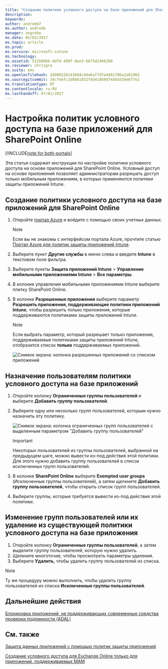 ```yaml
---
title: "Создание политики условного доступа на базе приложений для SharePoint Online"
description: 
keywords: 
author: andredm7
ms.author: andredm
manager: angrobe
ms.date: 05/03/2017
ms.topic: article
ms.prod: 
ms.service: microsoft-intune
ms.technology: 
ms.assetid: 531b09bb-ddfd-498f-8ee3-6675d2466208
ms.reviewer: chrisgre
ms.suite: ems
ms.openlocfilehash: 2d9065281436d4c44e6af7d7a4401786a2a01965
ms.sourcegitcommit: 34cfebfc1d8b81032f4d41869d74dda559e677e2
ms.translationtype: HT
ms.contentlocale: ru-RU
ms.lasthandoff: 07/01/2017
---
```

# <a name="set-up-app-based-conditional-access-ca-policies-for-sharepoint-online"></a>Настройка политик условного доступа на базе приложений для SharePoint Online

[!INCLUDE[note for both-portals](../includes/note-for-both-portals.md)]

Эта статья содержит инструкции по настройке политики условного доступа на основе приложений для SharePoint Online. Условный доступ на основе приложений позволяет администраторам разрешать доступ только мобильным приложениям, в которых применяются политики защиты приложений Intune.

## <a name="to-create-the-app-based-ca-policy-for-sharepoint-online"></a>Создание политики условного доступа на базе приложений для SharePoint Online

1. Откройте [портал Azure](https://portal.azure.com) и войдите с помощью своих учетных данных.

    > [!NOTE]
    > Если вы не знакомы с интерфейсом портала Azure, прочтите статью [Портал Azure для политик защиты приложений Intune](azure-portal-for-microsoft-intune-mam-policies.md).

2. Выберите пункт **Другие службы** в меню слева и введите **Intune** в текстовом поле фильтра.

3. Выберите пункты **Защита приложений Intune** > **Управление мобильными приложениями Intune** > **Все параметры**.

4. В колонке управления мобильными приложениями Intune выберите плитку SharePoint Online.

5. В колонке **Разрешенные приложения** выберите параметр **Разрешить приложения, поддерживающие политики приложений Intune**, чтобы разрешить только приложения, которые поддерживаются политиками защиты приложений Intune.

    > [!NOTE] 
    > Если выбрать параметр, который разрешает только приложения, поддерживаемые политиками защиты приложений Intune, отобразится список **только** поддерживаемых приложений.

    ![Снимок экрана: колонка разрешенных приложений со списком приложений](../media/mam-ca-spo-allowed-apps.png)

## <a name="to-assign-app-based-ca-policies-to-your-users"></a>Назначение пользователям политики условного доступа на базе приложений

1. Откройте колонку **Ограниченные группы пользователей** и выберите **Добавить группу пользователей**.

2. Выберите одну или несколько групп пользователей, которым нужно назначить эту политику.

    ![Снимок экрана: колонка ограниченных групп пользователей с выделенным параметром "Добавить группу пользователей"](../media/mam-ca-spo-restricted-groups.png)

    > [!IMPORTANT] 
    > Некоторых пользователей из группы пользователей, выбранной на предыдущем шаге, можно вывести из-под действия этой политики. Для этого нужно добавить группу пользователей в список исключенных групп пользователей. 

3. В колонке **SharePoint Online** выберите **Exempted user groups** (Исключенные группы пользователей), а затем щелкните **Добавить группу пользователей**, чтобы открыть список групп пользователей.

4. Выберите группы, которые требуется вывести из-под действия этой политики.  

## <a name="to-modify-or-delete-user-groups-from-an-existing-app-based-ca-policy"></a>Изменение групп пользователей или их удаление из существующей политики условного доступа на базе приложения

1. Откройте колонку **Ограниченные группы пользователей**, а затем выделите группу пользователей, которую нужно удалить.
2. Щелкните многоточие, чтобы просмотреть параметры удаления.
3. Выберите **Удалить**, чтобы удалить группу пользователей из списка.

> [!NOTE] 
> Ту же процедуру можно выполнить, чтобы удалить группу пользователей из списка **Исключенные группы пользователей**.

## <a name="next-steps"></a>Дальнейшие действия

[Блокировка приложений, не поддерживающих современные средства проверки подлинности (ADAL)](block-apps-with-no-modern-authentication.md)

## <a name="see-also"></a>См. также

[Защита данных приложений с помощью политик защиты приложений](protect-app-data-using-mobile-app-management-policies-with-microsoft-intune.md)

[Создание условного доступа для Exchange Online только для приложений, поддерживаемых MAM](mam-ca-for-exchange-online.md)
